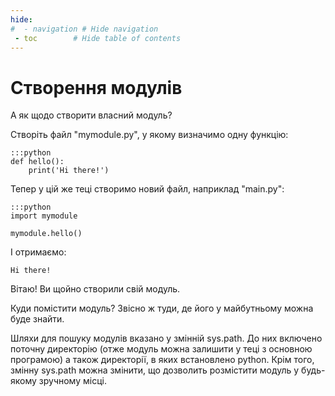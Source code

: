 ```yaml
---
hide:
#  - navigation # Hide navigation
 - toc        # Hide table of contents
---
```


# Створення модулів

А як щодо створити власний модуль?

Створіть файл "mymodule.py",
у якому визначимо одну функцію:

	:::python
	def hello():
		print('Hi there!')

Тепер у цій же теці створимо новий файл, наприклад "main.py":

	:::python
	import mymodule

	mymodule.hello()
	
І отримаємо:

	Hi there!

Вітаю! Ви щойно створили свій модуль.

Куди помістити модуль? 
Звісно ж туди, 
де його у майбутньому можна буде знайти.

Шляхи для пошуку модулів 
вказано у змінній sys.path.
До них включено 
поточну директорію
(отже модуль можна залишити
у теці з основною програмою)
а також директорії, 
в яких встановлено python.
Крім того, змінну sys.path можна змінити,
що дозволить розмістити модуль у будь-якому зручному місці.
